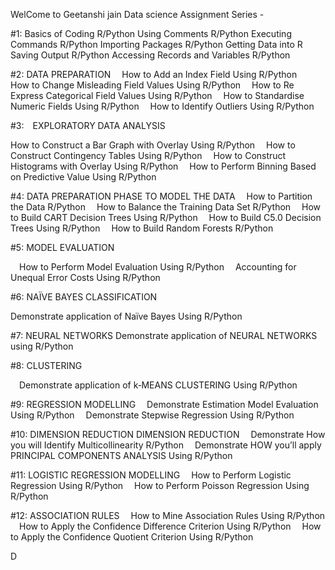 WelCome to Geetanshi jain Data science Assignment Series  - 

#1: Basics of Coding R/Python
Using Comments R/Python
Executing Commands R/Python
Importing Packages R/Python
Getting Data into R
Saving Output R/Python
Accessing Records and Variables R/Python


#2: DATA PREPARATION
 How to Add an Index Field Using R/Python
 How to Change Misleading Field Values Using R/Python
 How to Re Express Categorical Field Values Using R/Python
 How to Standardise Numeric Fields Using R/Python
 How to Identify Outliers Using R/Python

#3: EXPLORATORY DATA ANALYSIS

   How to Construct a Bar Graph with Overlay Using R/Python
 How to Construct Contingency Tables Using R/Python
 How to Construct Histograms with Overlay Using R/Python
 How to Perform Binning Based on Predictive Value Using R/Python

#4:    DATA PREPARATION PHASE TO MODEL THE DATA
 How to Partition the Data R/Python
 How to Balance the Training Data Set R/Python
 How to Build CART Decision Trees Using R/Python
 How to Build C5.0 Decision Trees Using R/Python
 How to Build Random Forests R/Python




#5: MODEL EVALUATION

 How to Perform Model Evaluation Using R/Python
 Accounting for Unequal Error Costs Using R/Python

#6: NAÏVE BAYES CLASSIFICATION

Demonstrate application of Naïve Bayes Using R/Python

#7: NEURAL NETWORKS
Demonstrate application of NEURAL NETWORKS using R/Python

#8: CLUSTERING

 Demonstrate  application of k‐MEANS CLUSTERING Using R/Python

#9: REGRESSION MODELLING
 Demonstrate Estimation Model Evaluation Using R/Python
 Demonstrate Stepwise Regression Using R/Python

#10: DIMENSION REDUCTION DIMENSION REDUCTION
 Demonstrate How you will  Identify Multicollinearity R/Python
 Demonstrate HOW you’ll apply PRINCIPAL COMPONENTS ANALYSIS Using R/Python

#11: LOGISTIC REGRESSION MODELLING
 How to Perform Logistic Regression Using R/Python
 How to Perform Poisson Regression Using R/Python

#12: ASSOCIATION RULES
 How to Mine Association Rules Using R/Python
 How to Apply the Confidence Difference Criterion Using R/Python
 How to Apply the Confidence Quotient Criterion Using R/Python

D



